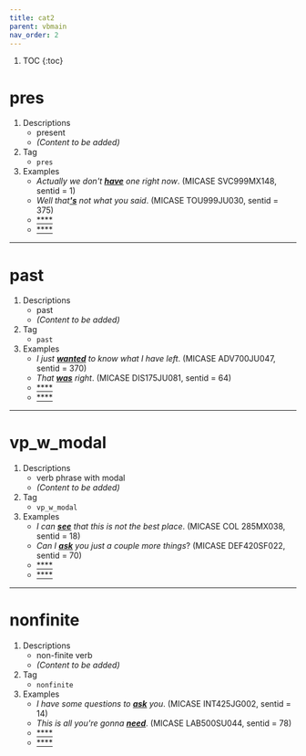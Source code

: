 ```yaml
---
title: cat2
parent: vbmain
nav_order: 2
---
```

1. TOC
{:toc}

# pres

1. Descriptions
    - present
    - *(Content to be added)*
2. Tag
    - `pres`
3. Examples
    - *Actually we don't <ins>**have**</ins> one right now*. (MICASE SVC999MX148, sentid = 1)
    - *Well that<ins>**'s**</ins> not what you said*. (MICASE TOU999JU030, sentid = 375)
    - <ins>****</ins>
    - <ins>****</ins>

---

# past

1. Descriptions
    - past
    - *(Content to be added)*
2. Tag
    - `past`
3. Examples
    - *I just <ins>**wanted**</ins> to know what I have left*. (MICASE ADV700JU047, sentid = 370)
    - *That <ins>**was**</ins> right*. (MICASE DIS175JU081, sentid = 64)
    - <ins>****</ins>
    - <ins>****</ins>

---

# vp_w_modal

1. Descriptions
    - verb phrase with modal
    - *(Content to be added)*
2. Tag
    - `vp_w_modal`
3. Examples
    - *I can <ins>**see**</ins> that this is not the best place*. (MICASE COL 285MX038, sentid = 18)
    - *Can I <ins>**ask**</ins> you just a couple more things*? (MICASE DEF420SF022, sentid = 70)
    - <ins>****</ins>
    - <ins>****</ins>

---

# nonfinite

1. Descriptions
    - non-finite verb
    - *(Content to be added)*
2. Tag
    - `nonfinite`
3. Examples
    - *I have some questions to <ins>**ask**</ins> you*. (MICASE INT425JG002, sentid = 14)
    - *This is all you're gonna <ins>**need**</ins>*. (MICASE LAB500SU044, sentid = 78)
    - <ins>****</ins>
    - <ins>****</ins>

